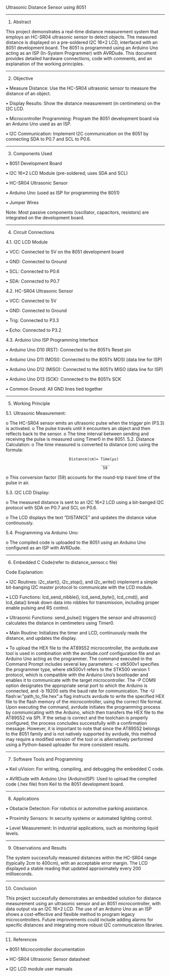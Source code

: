 Ultrasonic Distance Sensor using 8051
________________________________________
1. Abstract
   
This project demonstrates a real-time distance measurement system that employs an HC-SR04 ultrasonic sensor to detect objects. The measured distance is displayed on a pre-soldered I2C 16×2 LCD, interfaced with an 8051 development board. The 8051 is programmed using an Arduino Uno acting as an ISP (In-System Programmer) with AVRDude. This document provides detailed hardware connections, code with comments, and an explanation of the working principles.
________________________________________
2. Objective
   
•	Measure Distance: Use the HC-SR04 ultrasonic sensor to measure the distance of an object.

•	Display Results: Show the distance measurement (in centimeters) on the I2C LCD.

•	Microcontroller Programming: Program the 8051 development board via an Arduino Uno used as an ISP.

•	I2C Communication: Implement I2C communication on the 8051 by connecting SDA to P0.7 and SCL to P0.6.
________________________________________
3. Components Used
   
•	8051 Development Board

•	I2C 16×2 LCD Module (pre-soldered; uses SDA and SCL)

•	HC-SR04 Ultrasonic Sensor

•	Arduino Uno (used as ISP for programming the 8051)

•	Jumper Wires

Note: Most passive components (oscillator, capacitors, resistors) are integrated on the development board.
________________________________________
4. Circuit Connections
   
4.1. I2C LCD Module

•	VCC: Connected to 5V on the 8051 development board

•	GND: Connected to Ground

•	SCL: Connected to P0.6

•	SDA: Connected to P0.7


4.2. HC-SR04 Ultrasonic Sensor

•	VCC: Connected to 5V

•	GND: Connected to Ground

•	Trig: Connected to P3.3

•	Echo: Connected to P3.2

4.3. Arduino Uno ISP Programming Interface

•	Arduino Uno D10 (RST): Connected to the 8051’s Reset pin

•	Arduino Uno D11 (MOSI): Connected to the 8051’s MOSI (data line for ISP)

•	Arduino Uno D12 (MISO): Connected to the 8051’s MISO (data line for ISP)

•	Arduino Uno D13 (SCK): Connected to the 8051’s SCK

•	Common Ground: All GND lines tied together
________________________________________
5. Working Principle
   
5.1.	Ultrasonic Measurement:
   
o	The HC-SR04 sensor emits an ultrasonic pulse when the trigger pin (P3.3) is activated.
o	The pulse travels until it encounters an object and then reflects back to the sensor.
o	The time interval between sending and receiving the pulse is measured using Timer0 in the 8051.
5.2.	Distance Calculation:
o	The time measured is converted to distance (cm) using the formula:

                                Distance(cm)= Time(μs)
                                              ____
                                               59
                                               
o	This conversion factor (59) accounts for the round-trip travel time of the pulse in air.

5.3.	I2C LCD Display:

o	The measured distance is sent to an I2C 16×2 LCD using a bit-banged I2C protocol with SDA on P0.7 and SCL on P0.6.

o	The LCD displays the text “DISTANCE” and updates the distance value continuously.

5.4.	Programming via Arduino Uno:

o	The compiled code is uploaded to the 8051 using an Arduino Uno configured as an ISP with AVRDude.
________________________________________
6. Embedded C Code(refer to distance_sensor.c file)
   
Code Explanation:

•	I2C Routines: i2c_start(), i2c_stop(), and i2c_write() implement a simple bit-banging I2C master protocol to communicate with the LCD module.

•	LCD Functions: lcd_send_nibble(), lcd_send_byte(), lcd_cmd(), and lcd_data() break down data into nibbles for transmission, including proper enable pulsing and RS control.

•	Ultrasonic Functions: send_pulse() triggers the sensor and ultrasonic() calculates the distance in centimeters using Timer0.

•	Main Routine: Initializes the timer and LCD, continuously reads the distance, and updates the display.
 
•	To upload the HEX file to the AT89S52 microcontroller, the avrdude.exe tool is used in combination with the avrdude.conf configuration file and an Arduino Uno acting as the programmer. The command executed in the Command Prompt includes several key parameters: -c stk500v1 specifies the programmer type, where stk500v1 refers to the STK500 version 1 protocol, which is compatible with the Arduino Uno’s bootloader and enables it to communicate with the target microcontroller. The -P COM9 option designates the appropriate serial port to which the Arduino is connected, and -b 19200 sets the baud rate for communication. The -U flash:w:"path_to_file.hex":a flag instructs avrdude to write the specified HEX file to the flash memory of the microcontroller, using the correct file format. Upon executing the command, avrdude initiates the programming process by communicating with the Arduino, which then transfers the HEX file to the AT89S52 via SPI. If the setup is correct and the toolchain is properly configured, the process concludes successfully with a confirmation message. However, it is important to note that since the AT89S52 belongs to the 8051 family and is not natively supported by avrdude, this method may require a modified version of the tool or is alternatively performed using a Python-based uploader for more consistent results.
________________________________________
7. Software Tools and Programming
   
•	Keil uVision: For writing, compiling, and debugging the embedded C code.

•	AVRDude with Arduino Uno (ArduinoISP): Used to upload the compiled code (.hex file) from Keil to the 8051 development board.

________________________________________
8. Applications
   
•	Obstacle Detection: For robotics or automotive parking assistance.

•	Proximity Sensors: In security systems or automated lighting control.

•	Level Measurement: In industrial applications, such as monitoring liquid levels.
________________________________________
9. Observations and Results
    
The system successfully measured distances within the HC-SR04 range (typically 2cm to 400cm), with an acceptable error margin. The LCD displayed a stable reading that updated approximately every 200 milliseconds.
________________________________________
10. Conclusion
    
This project successfully demonstrates an embedded solution for distance measurement using an ultrasonic sensor and an 8051 microcontroller, with data output via an I2C 16×2 LCD. The use of an Arduino Uno as an ISP shows a cost-effective and flexible method to program legacy microcontrollers. Future improvements could include adding alarms for specific distances and integrating more robust I2C communication libraries.
________________________________________
11. References
    
•	8051 Microcontroller documentation

•	HC-SR04 Ultrasonic Sensor datasheet

•	I2C LCD module user manuals

